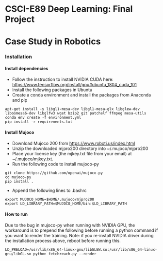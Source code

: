 # CSCI-E89 Deep Learning: Final Project
# Case Study in Robotics

### Installation


#### Install dependencies 

- Follow the instruction to install NVIDIA CUDA here: https://www.tensorflow.org/install/gpu#ubuntu_1804_cuda_101
- Install the following packages in Ubuntu
- Create a conda environment and install the packages from Anaconda and pip
```
apt-get install -y libgl1-mesa-dev libgl1-mesa-glx libglew-dev libosmesa6-dev libglfw3 wget bzip2 git patchelf ffmpeg mesa-utils
conda env create -f environment.yml
pip install -r requirements.txt
```

#### Install Mujoco
- Download Mujoco 200 from https://www.roboti.us/index.html 
- Unzip the downloaded mjpro200 directory into ~/.mujoco/mjpro200 
- Place your license key (the mjkey.txt file from your email) at ~/.mujoco/mjkey.txt.
- Run the following code to install mujoco-py
```
git clone https://github.com/openai/mujoco-py
cd mujoco-py
pip install .
```
- Append the following lines to .bashrc 
```
export MUJOCO_HOME=$HOME/.mujoco/mjpro200
export LD_LIBRARY_PATH=$MUJOCO_HOME/bin:$LD_LIBRARY_PATH
```

#### How to run
Due to the bug in mujoco-py when running with NVIDIA GPU, the workaround is to prepend the following before running a python command if you want to render the training.
Note: if you re-install NVIDIA driver during the installation process above, reboot before running this.
```
LD_PRELOAD=/usr/lib/x86_64-linux-gnu/libGLEW.so:/usr/lib/x86_64-linux-gnu/libGL.so python fetchreach.py --render
```
